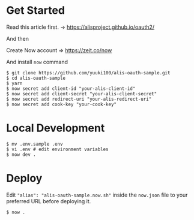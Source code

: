 # Get Started

Read this article first.
-> https://alisproject.github.io/oauth2/

And then

Create Now account => https://zeit.co/now

And install `now` command

```
$ git clone https://github.com/yuuki100/alis-oauth-sample.git
$ cd alis-oauth-sample
$ yarn
$ now secret add client-id "your-alis-client-id"
$ now secret add client-secret "your-alis-client-secret"
$ now secret add redirect-uri "your-alis-redirect-uri"
$ now secret add cook-key "your-cook-key"
```

# Local Development

```
$ mv .env.sample .env
$ vi .env # edit environment variables
$ now dev .
```

# Deploy

Edit `"alias": "alis-oauth-sample.now.sh"` inside the `now.json` file to your preferred URL before deploying it.

```
$ now .
```
